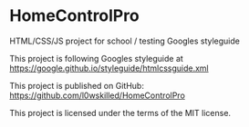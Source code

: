 # HomeControlPro

HTML/CSS/JS project for school / testing Googles styleguide

This project  is following Googles styleguide at https://google.github.io/styleguide/htmlcssguide.xml

This project is published on GitHub: https://github.com/l0wskilled/HomeControlPro

This project is licensed under the terms of the MIT license.